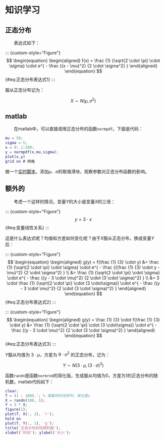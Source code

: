 # 知识学习

## 正态分布

&emsp;&emsp;表达式如下：

::: {custom-style="Figure"}
$$
\begin{equation}
\begin{aligned}
    f(x) 
    = \frac {1} 
        {\sqrt{2 \cdot \pi} \cdot \sigma}
        \cdot e^{ 
            - \frac {(x - \mu)^2}
            {2 \cdot \sigma^2}
        }
\end{aligned}
\end{equation}
$${#eq:正态分布表达式1}
:::

服从正态分布记为：

$$
\begin{equation}
    X \sim N( \mu , \sigma^2)
\end{equation}
$$

## matlab

&emsp;&emsp;在matlab中，可以直接调用正态分布的函数`normpdf`。下面是代码：

```matlab
mu = 50; 
sigma = 5;
x = 0:.1:100;
y = normpdf(x,mu,sigma);
plot(x,y)
grid on # 网格
```

做一个[实时脚本](./NormalDistribution.mlx)，添加$\mu$、$\sigma$的取值滑块，观察参数对正态分布函数的影响。

## 额外的

&emsp;&emsp;考虑一个这样的情况，变量$Y$的大小是变量$X$的三倍：

::: {custom-style="Figure"}
$$
\begin{equation}
    y = 3 \cdot x
\end{equation}
$${#eq:变量线性关系}
:::

这是什么表达式呢？均值和方差如何变化呢？由于$X$服从正态分布，换成变量$Y$后：

::: {custom-style="Figure"}
$$
\begin{equation}
\begin{aligned}
    g(y) = f(\frac {1} {3} \cdot y) 
    &= \frac {1} 
        {\sqrt{2 \cdot \pi} \cdot \sigma}
        \cdot e^{ 
            - \frac {(\frac {1} {3} \cdot y - \mu)^2}
            {2 \cdot \sigma^2}
        } \\
    &= \frac {1} 
        {\sqrt{2 \cdot \pi} \cdot \sigma}
        \cdot e^{ 
            - \frac {(y - 3 \cdot \mu)^2}
            {2 \cdot (3 \cdot \sigma)^2}
        } \\
    &= 3 \cdot \frac {1} 
        {\sqrt{2 \cdot \pi} \cdot (3 \cdot\sigma)}
        \cdot e^{ 
            - \frac {(y - 3 \cdot \mu)^2}
            {2 \cdot (3 \cdot \sigma)^2}
        }
\end{aligned}
\end{equation}
$${#eq:正态分布表达式2}
:::

::: {custom-style="Figure"}
$$
\begin{equation}
\begin{aligned}
    g(y) =  \frac {1} {3} \cdot f(\frac {1} {3} \cdot y) &= \frac {1} 
        {\sqrt{2 \cdot \pi} \cdot (3 \cdot\sigma)}
        \cdot e^{ 
            - \frac {(y - 3 \cdot \mu)^2}
            {2 \cdot (3 \cdot \sigma)^2}
        }
\end{aligned}
\end{equation}
$${#eq:正态分布表达式3}
:::

$Y$服从均值为 $3 \cdot \mu$，方差为 $9 \cdot \sigma^2$ 的正态分布，记为：

$$
\begin{equation}
    Y \sim N(3 \cdot \mu , (3 \cdot \sigma)^2)
\end{equation}
$$

函数`randn`是函数`normrnd`的简化版，生成服从均值为0，方差为1的正态分布的随机数，matlab代码如下：

```matlab
clear;
T = (1 : 100).'; % 离散的时间序列，单位是s
X = randn(100, 1);
Y = 3 * X;
figure(1);
plot(T, X(:, 1), 'r');
hold on
plot(T, Y(:, 1), 'g');
title('正态分布的伪随机数');
xlabel('时间'); ylabel('大小');
```